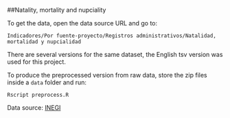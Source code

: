 ##Natality, mortality and nupciality

To get the data, open the data source URL and go to:

`Indicadores/Por fuente-proyecto/Registros administrativos/Natalidad, mortalidad y nupcialidad`

There are several versions for the same dataset, the English tsv version was used for this project.

To produce the preprocessed version from raw data, store the zip files inside a `data` folder and run:

`Rscript preprocess.R`

Data source: [INEGI](http://www3.inegi.org.mx/sistemas/descarga/)